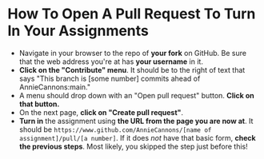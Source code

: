 # How To Open A Pull Request To Turn In Your Assignments

- Navigate in your browser to the repo of **your fork** on GitHub. Be sure that the web address you're at has **your username** in it.
- **Click on the "Contribute" menu**. It should be to the right of text that says "This branch is [some number] commits ahead of AnnieCannons:main."
- A menu should drop down with an "Open pull request" button. **Click on that button.**
- On the next page, **click on "Create pull request"**.
- **Turn in** the assignment using **the URL from the page you are now at**. It should be `https://www.github.com/AnnieCannons/[name of assignment]/pull/[a number]`. If it does _not_ have that basic form, **check the previous steps**. Most likely, you skipped the step just before this!
